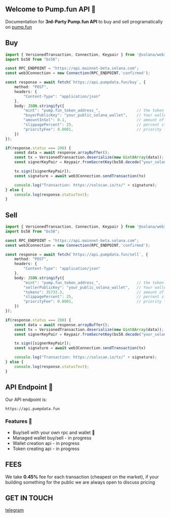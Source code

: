 **Welcome to Pump.fun API 👾**
-------------------------------------

Documentation for **3rd-Party Pump.fun API** to buy and sell programatically on [pump.fun](https://pump.fun/)

## Buy
```typescript
import { VersionedTransaction, Connection, Keypair } from '@solana/web3.js';
import bs58 from "bs58";

const RPC_ENDPOINT = "https://api.mainnet-beta.solana.com";
const web3Connection = new Connection(RPC_ENDPOINT,'confirmed');

const response = await fetch(`https://api.pumpdata.fun/buy`, {
    method: "POST",
    headers: {
        "Content-Type": "application/json"
    },
    body: JSON.stringify({
        "mint": "pump.fun_token_address_",                // the token address from pump.fun
        "buyerPublicKey": "your_public_solana_wallet",    // Your wallet public key
        "amountInSol": 0.1,                               // amount of SOL, (0.1 SOL)
        "slippagePercent": 25,                            // percent slippage allowed (25%)
        "priorityFee": 0.0001,                            // priority fee (0.0001 SOl)
    })
});

if(response.status === 200) {
    const data = await response.arrayBuffer();
    const tx = VersionedTransaction.deserialize(new Uint8Array(data));
    const signerKeyPair = Keypair.fromSecretKey(bs58.decode("your_solana_wallet_private_key"));

    tx.sign([signerKeyPair]);
    const signature = await web3Connection.sendTransaction(tx)

    console.log("Transaction: https://solscan.io/tx/" + signature);
} else {
    console.log(response.statusText);
}

```

## Sell
```typescript
import { VersionedTransaction, Connection, Keypair } from '@solana/web3.js';
import bs58 from "bs58";

const RPC_ENDPOINT = "https://api.mainnet-beta.solana.com";
const web3Connection = new Connection(RPC_ENDPOINT,'confirmed');

const response = await fetch(`https://api.pumpdata.fun/sell`, {
    method: "POST",
    headers: {
        "Content-Type": "application/json"
    },
    body: JSON.stringify({
        "mint": "pump.fun_token_address_",                // the token address from pump.fun
        "sellerPublicKey": "your_public_solana_wallet",   // Your wallet public key
        "tokens": 35733.3,                                // amount of tokens, (35733.3 Doge tokens)
        "slippagePercent": 25,                            // percent slippage allowed (25%)
        "priorityFee": 0.0001,                            // priority fee (0.0001 SOl)
    })
});

if(response.status === 200) {
    const data = await response.arrayBuffer();
    const tx = VersionedTransaction.deserialize(new Uint8Array(data));
    const signerKeyPair = Keypair.fromSecretKey(bs58.decode("your_solana_wallet_private_key"));

    tx.sign([signerKeyPair]);
    const signature = await web3Connection.sendTransaction(tx)

    console.log("Transaction: https://solscan.io/tx/" + signature);
} else {
    console.log(response.statusText);
}

```

**API Endpoint 📍**
-------------------

Our API endpoint is:

`https://api.pumpdata.fun`


### Features 🎉

* Buy/sell with your own rpc and wallet 💸
* Managed wallet buy/sell - in progress
* Wallet creation api - in progress
* Token creating api - in progress



**FEES**
-------------------
We take **0.45%** fee for each transaction (cheapest on the market), if your building something for the public we are always open to discuss pricing


**GET IN TOUCH**
-------------------
[telegram](https://t.me/+GzHpjFuw1iVhMWZk)
